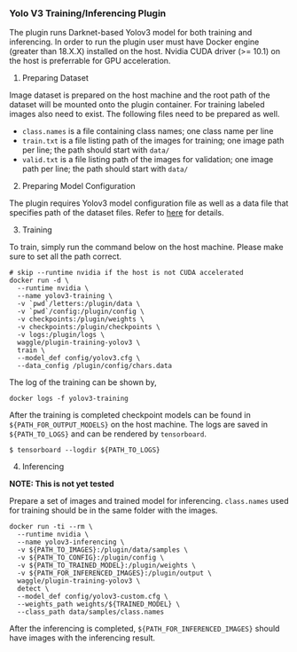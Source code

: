 ### Yolo V3 Training/Inferencing Plugin

The plugin runs Darknet-based Yolov3 model for both training and inferencing. In order to run the plugin user must have Docker engine (greater than 18.X.X) installed on the host. Nvidia CUDA driver (>= 10.1) on the host is preferrable for GPU acceleration.

1) Preparing Dataset

Image dataset is prepared on the host machine and the root path of the dataset will be mounted onto the plugin container. For training labeled images also need to exist. The following files need to be prepared as well.

- `class.names` is a file containing class names; one class name per line
- `train.txt` is a file listing path of the images for training; one image path per line; the path should start with `data/`
- `valid.txt` is a file listing path of the images for validation; one image path per line; the path should start with `data/`

2) Preparing Model Configuration

The plugin requires Yolov3 model configuration file as well as a data file that specifies path of the dataset files. Refer to [here](https://github.com/eriklindernoren/PyTorch-YOLOv3/tree/master/config) for details.

3) Training

To train, simply run the command below on the host machine. Please make sure to set all the path correct.

```
# skip --runtime nvidia if the host is not CUDA accelerated
docker run -d \
  --runtime nvidia \
  --name yolov3-training \
  -v `pwd`/letters:/plugin/data \
  -v `pwd`/config:/plugin/config \
  -v checkpoints:/plugin/weights \
  -v checkpoints:/plugin/checkpoints \
  -v logs:/plugin/logs \
  waggle/plugin-training-yolov3 \
  train \
  --model_def config/yolov3.cfg \
  --data_config /plugin/config/chars.data
```

The log of the training can be shown by,

```
docker logs -f yolov3-training
```

After the training is completed checkpoint models can be found in `${PATH_FOR_OUTPUT_MODELS}` on the host machine. The logs are saved in `${PATH_TO_LOGS}` and can be rendered by `tensorboard`.

```
$ tensorboard --logdir ${PATH_TO_LOGS}
```

4) Inferencing

__NOTE: This is not yet tested__

Prepare a set of images and trained model for inferencing. `class.names` used for training should be in the same folder with the images.

```
docker run -ti --rm \
  --runtime nvidia \
  --name yolov3-inferencing \
  -v ${PATH_TO_IMAGES}:/plugin/data/samples \
  -v ${PATH_TO_CONFIG}:/plugin/config \
  -v ${PATH_TO_TRAINED_MODEL}:/plugin/weights \
  -v ${PATH_FOR_INFERENCED_IMAGES}:/plugin/output \
  waggle/plugin-training-yolov3 \
  detect \
  --model_def config/yolov3-custom.cfg \
  --weights_path weights/${TRAINED_MODEL} \
  --class_path data/samples/class.names
```

After the inferencing is completed, `${PATH_FOR_INFERENCED_IMAGES}` should have images with the inferencing result.
